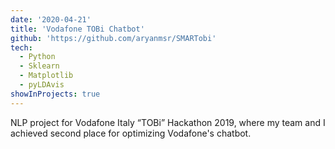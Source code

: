 ```yaml
---
date: '2020-04-21'
title: 'Vodafone TOBi Chatbot'
github: 'https://github.com/aryanmsr/SMARTobi'
tech:
  - Python
  - Sklearn
  - Matplotlib
  - pyLDAvis
showInProjects: true
---
```


NLP project for Vodafone Italy “TOBi” Hackathon 2019, where my team and I achieved second place for optimizing Vodafone's chatbot.
